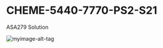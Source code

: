 # CHEME-5440-7770-PS2-S21
ASA279 Solution

![myimage-alt-tag](https://github.com/asaalshehr/PS2-ChemE7770/blob/main/CvsIC.png)
